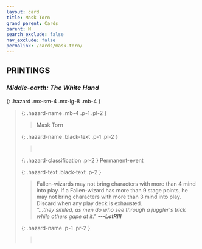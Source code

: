 ```yaml
---
layout: card
title: Mask Torn
grand_parent: Cards
parent: M
search_exclude: false
nav_exclude: false
permalink: /cards/mask-torn/
---
```


## PRINTINGS


### _Middle-earth: The White Hand_

{: .hazard .mx-sm-4 .mx-lg-8 .mb-4 }
> {: .hazard-name .mb-4 .p-1 .pl-2 }
> > <div class="hazard-mp"></div>
> > <div class="card-name">Mask Torn</div>
>
> {: .hazard-name .black-text .p-1 .pl-2 }
> > &nbsp;
>
> {: .hazard-classification .pr-2 }
> Permanent-event
>
> {: .hazard-text .black-text .p-2 }
> > Fallen-wizards may not bring characters with more than 4 mind into play. If a Fallen-wizard has more than 9 stage points, he may not bring characters with more than 3 mind into play. Discard when any play deck is exhausted. <br>_“...they smiled, as men do who see through a juggler's trick while others gape at it."_ ***---&#65279;LotRIII*** 
>
> {: .hazard-name .p-1 .pr-2 }
> > <div class="card-shield"></div>
> > <div class="card-corruption">&nbsp;</div>
